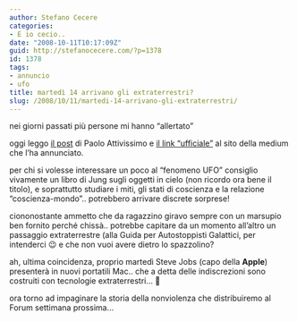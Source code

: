```yaml
---
author: Stefano Cecere
categories:
- E io cecio..
date: "2008-10-11T10:17:09Z"
guid: http://stefanocecere.com/?p=1378
id: 1378
tags:
- annuncio
- ufo
title: martedì 14 arrivano gli extraterrestri?
slug: /2008/10/11/martedi-14-arrivano-gli-extraterrestri/
---
```


nei giorni passati più persone mi hanno &#8220;allertato&#8221;

oggi leggo [il post](http://attivissimo.blogspot.com/2008/10/medium-annuncia-ufo-in-tv-per-il-14.html) di Paolo Attivissimo e [il link &#8220;ufficiale&#8221;](http://blossomgoodchild.com/) al sito della medium che l&#8217;ha annunciato.

per chi si volesse interessare un poco al &#8220;fenomeno UFO&#8221; consiglio vivamente un libro di Jung sugli oggetti in cielo (non ricordo ora bene il titolo), e soprattutto studiare i miti, gli stati di coscienza e la relazione &#8220;coscienza-mondo&#8221;.. potrebbero arrivare discrete sorprese!

ciononostante ammetto che da ragazzino giravo sempre con un marsupio ben fornito perché chissà.. potrebbe capitare da un momento all&#8217;altro un passaggio extraterrestre (alla Guida per Autostoppisti Galattici, per intenderci 😉 e che non vuoi avere dietro lo spazzolino?

ah, ultima coincidenza, proprio martedì Steve Jobs (capo della **Apple**) presenterà in nuovi portatili Mac.. che a detta delle indiscrezioni sono costruiti con tecnologie extraterrestri&#8230; 🙂

ora torno ad impaginare la storia della nonviolenza che distribuiremo al Forum settimana prossima&#8230;
